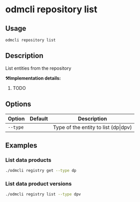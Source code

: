 # odmcli repository list

## Usage

`odmcli repository list`

## Description

List entities from the repository

**⚒️Implementation details:**

1. TODO

## Options

Option|Default|Description
-------|----------|-------
`--type`||Type of the entity to list (dp\|dpv)

## Examples

### List data products
```bash
./odmcli registry get --type dp
```

### List data product versions
```bash
./odmcli registry list --type dpv 
```
